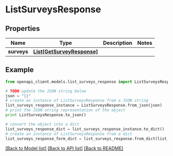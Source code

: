 # ListSurveysResponse


## Properties
Name | Type | Description | Notes
------------ | ------------- | ------------- | -------------
**surveys** | [**List[GetSurveyResponse]**](GetSurveyResponse.md) |  | 

## Example

```python
from openapi_client.models.list_surveys_response import ListSurveysResponse

# TODO update the JSON string below
json = "{}"
# create an instance of ListSurveysResponse from a JSON string
list_surveys_response_instance = ListSurveysResponse.from_json(json)
# print the JSON string representation of the object
print ListSurveysResponse.to_json()

# convert the object into a dict
list_surveys_response_dict = list_surveys_response_instance.to_dict()
# create an instance of ListSurveysResponse from a dict
list_surveys_response_form_dict = list_surveys_response.from_dict(list_surveys_response_dict)
```
[[Back to Model list]](../README.md#documentation-for-models) [[Back to API list]](../README.md#documentation-for-api-endpoints) [[Back to README]](../README.md)


